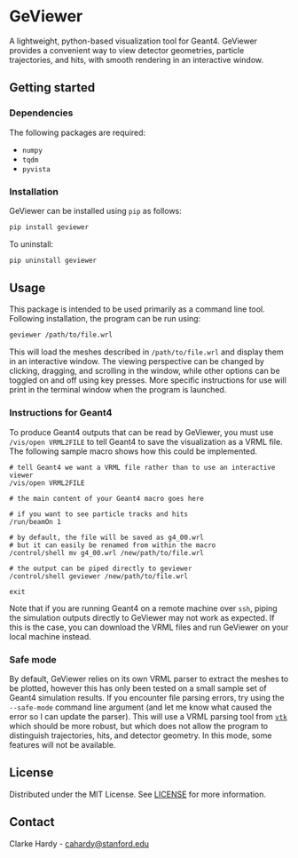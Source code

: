 # GeViewer
A lightweight, python-based visualization tool for Geant4. GeViewer provides a convenient way to view detector geometries, particle trajectories, and hits, with smooth rendering in an interactive window.

## Getting started
### Dependencies
The following packages are required:
* `numpy`
* `tqdm`
* `pyvista`

### Installation
GeViewer can be installed using `pip` as follows:
```bash
pip install geviewer
```
To uninstall:
```bash
pip uninstall geviewer
```

## Usage
This package is intended to be used primarily as a command line tool. Following installation, the program can be run using:
```bash
geviewer /path/to/file.wrl
```
This will load the meshes described in `/path/to/file.wrl` and display them in an interactive window. The viewing perspective can be changed by clicking, dragging, and scrolling in the window, while other options can be toggled on and off using key presses. More specific instructions for use will print in the terminal window when the program is launched.

###  Instructions for Geant4
To produce Geant4 outputs that can be read by GeViewer, you must use `/vis/open VRML2FILE` to tell Geant4 to save the visualization as a VRML file. The following sample macro shows how this could be implemented.
```
# tell Geant4 we want a VRML file rather than to use an interactive viewer
/vis/open VRML2FILE

# the main content of your Geant4 macro goes here

# if you want to see particle tracks and hits
/run/beamOn 1

# by default, the file will be saved as g4_00.wrl
# but it can easily be renamed from within the macro
/control/shell mv g4_00.wrl /new/path/to/file.wrl

# the output can be piped directly to geviewer
/control/shell geviewer /new/path/to/file.wrl

exit
```
Note that if you are running Geant4 on a remote machine over `ssh`, piping the simulation outputs directly to GeViewer may not work as expected. If this is the case, you can download the VRML files and run GeViewer on your local machine instead.


### Safe mode
By default, GeViewer relies on its own VRML parser to extract the meshes to be plotted, however this has only been tested on a small sample set of Geant4 simulation results. If you encounter file parsing errors, try using the `--safe-mode` command line argument (and let me know what caused the error so I can update the parser). This will use a VRML parsing tool from [`vtk`](https://vtk.org) which should be more robust, but which does not allow the program to distinguish trajectories, hits, and detector geometry. In this mode, some features will not be available.

## License
Distributed under the MIT License. See [LICENSE](LICENSE) for more information.

## Contact
Clarke Hardy - [cahardy@stanford.edu](mailto:cahardy@stanford.edu)
